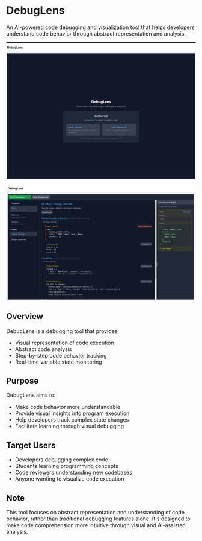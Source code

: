 # DebugLens

An AI-powered code debugging and visualization tool that helps developers understand code behavior through abstract representation and analysis.

![Overview Diagram](./docs/images/DebugLens-Overview.png)

![Debug View](./docs/images/DebugLens-Overview-2.png)

## Overview

DebugLens is a debugging tool that provides:

- Visual representation of code execution
- Abstract code analysis
- Step-by-step code behavior tracking
- Real-time variable state monitoring

## Purpose

DebugLens aims to:

- Make code behavior more understandable
- Provide visual insights into program execution
- Help developers track complex state changes
- Facilitate learning through visual debugging

## Target Users

- Developers debugging complex code
- Students learning programming concepts
- Code reviewers understanding new codebases
- Anyone wanting to visualize code execution

## Note

This tool focuses on abstract representation and understanding of code behavior, rather than traditional debugging features alone. It's designed to make code comprehension more intuitive through visual and AI-assisted analysis.

